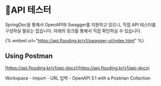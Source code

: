 # API 테스터

SpringDoc을 통해서 OpenAPI와 Swagger를 지원하고 있으니, 직접 API 테스터를 구성하실 필요는 없습니다. 아래의 링크를 통해서 직접 확인하실 수 있습니다.

{% embed url="https://api.flooding.kr/v1/swagger-ui/index.html" %}

## Using Postman

[https://api.flooding.kr/v1/api-docs](https://api.flooding.kr/v1/api-docs)

Workspace - Import - URL 입력 - OpenAPI 3.1 with a Postman Collection

